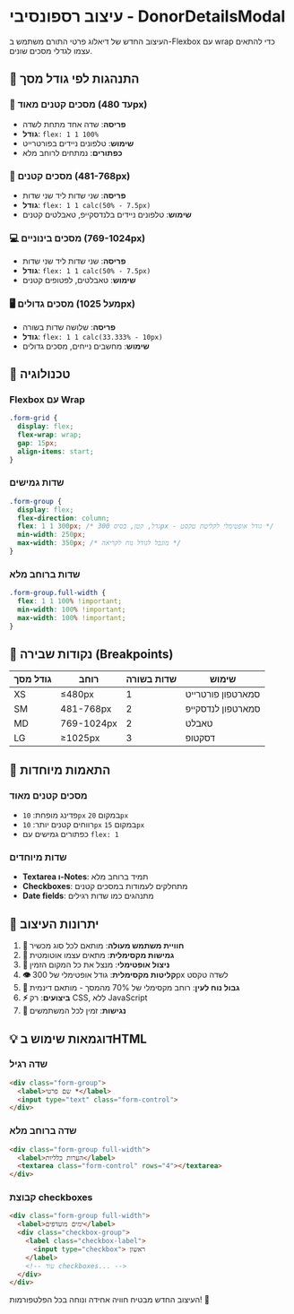 # עיצוב רספונסיבי - DonorDetailsModal

העיצוב החדש של דיאלוג פרטי התורם משתמש ב-Flexbox עם wrap כדי להתאים עצמו לגדלי מסכים שונים.

## 🎯 התנהגות לפי גודל מסך

### 📱 מסכים קטנים מאוד (עד 480px)
- **פריסה**: שדה אחד מתחת לשדה
- **גודל**: `flex: 1 1 100%`
- **שימוש**: טלפונים ניידים בפורטרייט
- **כפתורים**: נמתחים לרוחב מלא

### 📱 מסכים קטנים (481-768px)
- **פריסה**: שני שדות ליד שני שדות
- **גודל**: `flex: 1 1 calc(50% - 7.5px)`
- **שימוש**: טלפונים ניידים בלנדסקייפ, טאבלטים קטנים

### 💻 מסכים בינוניים (769-1024px)
- **פריסה**: שני שדות ליד שני שדות
- **גודל**: `flex: 1 1 calc(50% - 7.5px)`
- **שימוש**: טאבלטים, לפטופים קטנים

### 🖥️ מסכים גדולים (מעל 1025px)
- **פריסה**: שלושה שדות בשורה
- **גודל**: `flex: 1 1 calc(33.333% - 10px)`
- **שימוש**: מחשבים נייחים, מסכים גדולים

## 🔧 טכנולוגיה

### Flexbox עם Wrap
```scss
.form-grid {
  display: flex;
  flex-wrap: wrap;
  gap: 15px;
  align-items: start;
}
```

### שדות גמישים
```scss
.form-group {
  display: flex;
  flex-direction: column;
  flex: 1 1 300px; /* גדל, קטן, בסיס 300px - גודל אופטימלי לקליטת טקסט */
  min-width: 250px;
  max-width: 350px; /* מוגבל לגודל נוח לקריאה */
}
```

### שדות ברוחב מלא
```scss
.form-group.full-width {
  flex: 1 1 100% !important;
  min-width: 100% !important;
  max-width: 100% !important;
}
```

## 📐 נקודות שבירה (Breakpoints)

| גודל מסך | רוחב | שדות בשורה | שימוש |
|----------|------|-------------|--------|
| XS | ≤480px | 1 | סמארטפון פורטרייט |
| SM | 481-768px | 2 | סמארטפון לנדסקייפ |
| MD | 769-1024px | 2 | טאבלט |
| LG | ≥1025px | 3 | דסקטופ |

## 🎨 התאמות מיוחדות

### מסכים קטנים מאוד
- פדינג מופחת: `10px` במקום `20px`
- רווחים קטנים יותר: `10px` במקום `15px`
- כפתורים גמישים עם `flex: 1`

### שדות מיוחדים
- **Textarea ו-Notes**: תמיד ברוחב מלא
- **Checkboxes**: מתחלקים לעמודות במסכים קטנים
- **Date fields**: מתנהגים כמו שדות רגילים

## 🚀 יתרונות העיצוב

1. **📱 חוויית משתמש מעולה**: מותאם לכל סוג מכשיר
2. **🔄 גמישות מקסימלית**: מתאים עצמו אוטומטית
3. **📐 ניצול אופטימלי**: מנצל את כל המקום הזמין
4. **👁️ קליטות מקסימלית**: גודל אופטימלי של 300px לשדה טקסט
5. **📏 גבול נוח לעין**: רוחב מקסימלי של 70% מהמסך - מותאם דינמית
6. **⚡ ביצועים**: רק CSS, ללא JavaScript
7. **🎯 נגישות**: זמין לכל המשתמשים

## 💡 דוגמאות שימוש בHTML

### שדה רגיל
```html
<div class="form-group">
  <label>שם פרטי *</label>
  <input type="text" class="form-control">
</div>
```

### שדה ברוחב מלא
```html
<div class="form-group full-width">
  <label>הערות כלליות</label>
  <textarea class="form-control" rows="4"></textarea>
</div>
```

### קבוצת checkboxes
```html
<div class="form-group full-width">
  <label>ימים מועדפים</label>
  <div class="checkbox-group">
    <label class="checkbox-label">
      <input type="checkbox"> ראשון
    </label>
    <!-- עוד checkboxes... -->
  </div>
</div>
```

העיצוב החדש מבטיח חוויה אחידה ונוחה בכל הפלטפורמות! 🎉